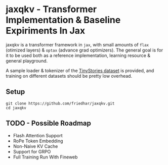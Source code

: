 # jaxqkv - Transformer Implementation & Baseline Expiriments In Jax

jaxqkv is a transformer framework in `jax`, with small amounts of `flax` (otimized layers) & `optax` (advance grad optimizers). The general goal is for it to be used both as a reference implementation, learning resource & general playground.

A sample loader & tokenizer of the [TinyStories dataset](https://huggingface.co/datasets/roneneldan/TinyStories/tree/main) is provided, and training on different datasets should be pretty low overhead.

## Setup
```
git clone https://github.com/friedhar/jaxqkv.git 
cd jaxqkv
```


## TODO - Possible Roadmap
* Flash Attention Support
* RoPe Token Embedding
* Non-Naive KV Cache
* Support for GRPO
* Full Training Run With Fineweb